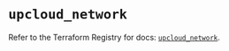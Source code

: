# `upcloud_network`

Refer to the Terraform Registry for docs: [`upcloud_network`](https://registry.terraform.io/providers/upcloudltd/upcloud/5.9.0/docs/resources/network).
